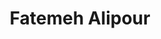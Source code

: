 ---
layout: page
title: Fatemeh Alipour
description: Ph.D student
img: assets/img/Fatemeh.jpg
redirect: https://uwaterloo.ca/scholar/falipour/
importance: 1
category: Students
---